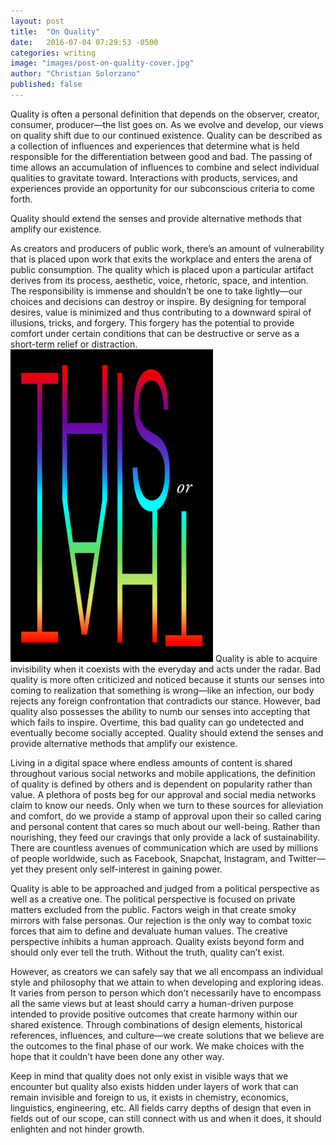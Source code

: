 ```yaml
---
layout: post
title:  "On Quality"
date:   2016-07-04 07:29:53 -0500
categories: writing
image: "images/post-on-quality-cover.jpg"
author: "Christian Solorzano"
published: false
---
```


Quality is often a personal definition that depends on the observer, creator, consumer, producer—the list goes on. As we evolve and develop, our views on quality shift due to our continued existence. Quality can be described as a collection of influences and experiences that determine what is held responsible for the differentiation between good and bad. The passing of time allows an accumulation of influences to combine and select individual qualities to gravitate toward. Interactions with products, services, and experiences provide an opportunity for our subconscious criteria to come forth.

<span class="quote">Quality should extend the senses and provide alternative methods that amplify our existence.</span>

As creators and producers of public work, there’s an amount of vulnerability that is placed upon work that exits the workplace and enters the arena of public consumption. The quality which is placed upon a particular artifact derives from its process, aesthetic, voice, rhetoric, space, and intention. The responsibility is immense and shouldn’t be one to take lightly—our choices and decisions can destroy or inspire. By designing for temporal desires, value is minimized and thus contributing to a downward spiral of illusions, tricks, and forgery. This forgery has the potential to provide comfort under certain conditions that can be destructive or serve as a short-term relief or distraction.
<img class="leftimage" src="/../images/post-on-quality-this-or-that.jpg">
Quality is able to acquire invisibility when it coexists with the everyday and acts under the radar. Bad quality is more often criticized and noticed because it stunts our senses into coming to realization that something is wrong—like an infection, our body rejects any foreign confrontation that contradicts our stance. However, bad quality also possesses the ability to numb our senses into accepting that which fails to inspire. Overtime, this bad quality can go undetected and eventually become socially accepted. Quality should extend the senses and provide alternative methods that amplify our existence.


Living in a digital space where endless amounts of content is shared throughout various social networks and mobile applications, the definition of quality is defined by others and is dependent on popularity rather than value. A plethora of posts beg for our approval and social media networks claim to know our needs. Only when we turn to these sources for alleviation and comfort, do we provide a stamp of approval upon their so called caring and personal content that cares so much about our well-being. Rather than nourishing, they feed our cravings that only provide a lack of sustainability. There are countless avenues of communication which are used by millions of people worldwide, such as Facebook, Snapchat, Instagram, and Twitter—yet they present only self-interest in gaining power.



Quality is able to be approached and judged from a political perspective as well as a creative one. The political perspective is focused on private matters excluded from the public. Factors weigh in that create smoky mirrors with false personas. Our rejection is the only way to combat toxic forces that aim to define and devaluate human values. The creative perspective inhibits a human approach. Quality exists beyond form and should only ever tell the truth. Without the truth, quality can’t exist.

However, as creators we can safely say that we all encompass an individual style and philosophy that we attain to when developing and exploring ideas. It varies from person to person which don’t necessarily have to encompass all the same views but at least should carry a human-driven purpose intended to provide positive outcomes that create harmony within our shared existence. Through combinations of design elements, historical references, influences, and culture—we create solutions that we believe are the outcomes to the final phase of our work. We make choices with the hope that it couldn’t have been done any other way.

Keep in mind that quality does not only exist in visible ways that we encounter but quality also exists hidden under layers of work that can remain invisible and foreign to us, it exists in chemistry, economics, linguistics, engineering, etc. All fields carry depths of design that even in fields out of our scope, can still connect with us and when it does,  it should enlighten and not hinder growth.



